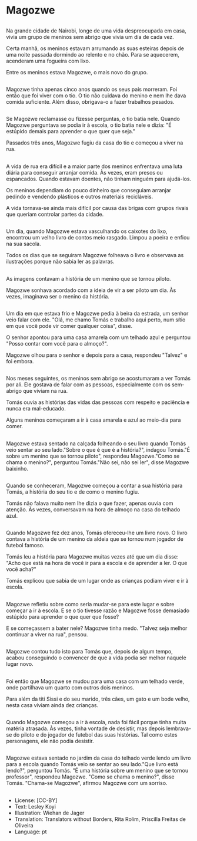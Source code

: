 # Magozwe

##
Na grande cidade de Nairobi, longe de uma vida despreocupada em casa, vivia um grupo de meninos sem abrigo que vivia um dia de cada vez.

Certa manhã, os meninos estavam arrumando as suas esteiras depois de uma noite passada dormindo ao relento e no chão. Para se aquecerem, acenderam uma fogueira com lixo.

Entre os meninos estava Magozwe, o mais novo do grupo.

##
Magozwe tinha apenas cinco anos quando os seus pais morreram. Foi então que foi viver com o tio. O tio não cuidava do menino e nem lhe dava comida suficiente. Além disso, obrigava-o a fazer trabalhos pesados.

##
Se Magozwe reclamasse ou fizesse perguntas, o tio batia nele. Quando Magozwe perguntava se podia ir à escola, o tio batia nele e dizia: "É estúpido demais para aprender o que quer que seja."

Passados três anos, Magozwe fugiu da casa do tio e começou a viver na rua.

##
A vida de rua era difícil e a maior parte dos meninos enfrentava uma luta diária para conseguir arranjar comida. Às vezes, eram presos ou espancados. Quando estavam doentes, não tinham ninguém para ajudá-los.

Os meninos dependiam do pouco dinheiro que conseguiam arranjar pedindo e vendendo plásticos e outros materiais recicláveis.

A vida tornava-se ainda mais difícil por causa das brigas com grupos rivais que queriam controlar partes da cidade.

##
Um dia, quando Magozwe estava vasculhando os caixotes do lixo, encontrou um velho livro de contos meio rasgado. Limpou a poeira e enfiou na sua sacola.

Todos os dias que se seguiram Magozwe folheava o livro e observava as ilustrações porque não sabia ler as palavras.

##
As imagens contavam a história de um menino que se tornou piloto.

Magozwe sonhava acordado com a ideia de vir a ser piloto um dia. Às vezes, imaginava ser o menino da história.

##
Um dia em que estava frio e Magozwe pedia à beira da estrada, um senhor veio falar com ele. "Olá, me chamo Tomás e trabalho aqui perto, num sítio em que você pode vir comer qualquer coisa", disse.

O senhor apontou para uma casa amarela com um telhado azul e perguntou "Posso contar com você para o almoço?".

Magozwe olhou para o senhor e depois para a casa, respondeu "Talvez" e foi embora.

##
Nos meses seguintes, os meninos sem abrigo se acostumaram a ver Tomás por ali. Ele gostava de falar com as pessoas, especialmente com os sem-abrigo que viviam na rua.

Tomás ouvia as histórias das vidas das pessoas com respeito e paciência e nunca era mal-educado.

Alguns meninos começaram a ir à casa amarela e azul ao meio-dia para comer.

##
Magozwe estava sentado na calçada folheando o seu livro quando Tomás veio sentar ao seu lado."Sobre o que é que é a história?", indagou Tomás."É sobre um menino que se tornou piloto", respondeu Magozwe."Como se chama o menino?", perguntou Tomás."Não sei, não sei ler", disse Magozwe baixinho.

##
Quando se conheceram, Magozwe começou a contar a sua história para Tomás, a história do seu tio e de como o menino fugiu.

Tomás não falava muito nem lhe dizia o que fazer, apenas ouvia com atenção. Às vezes, conversavam na hora de almoço na casa do telhado azul.

##
Quando Magozwe fez dez anos, Tomás ofereceu-lhe um livro novo. O livro contava a história de um menino da aldeia que se tornou num jogador de futebol famoso.

Tomás leu a história para Magozwe muitas vezes até que um dia disse: "Acho que está na hora de você ir para a escola e de aprender a ler. O que você acha?"

Tomás explicou que sabia de um lugar onde as crianças podiam viver e ir à escola.

##
Magozwe refletiu sobre como seria mudar-se para este lugar e sobre começar a ir à escola. E se o tio tivesse razão e Magozwe fosse demasiado estúpido para aprender o que quer que fosse?

E se começassem a bater nele? Magozwe tinha medo. "Talvez seja melhor continuar a viver na rua", pensou.

##
Magozwe contou tudo isto para Tomás que, depois de algum tempo, acabou conseguindo o convencer de que a vida podia ser melhor naquele lugar novo.

##
Foi então que Magozwe se mudou para uma casa com um telhado verde, onde partilhava um quarto com outros dois meninos.

Para além da titi Sissi e do seu marido, três cães, um gato e um bode velho, nesta casa viviam ainda dez crianças.

##
Quando Magozwe começou a ir à escola, nada foi fácil porque tinha muita matéria atrasada. Às vezes, tinha vontade de desistir, mas depois lembrava-se do piloto e do jogador de futebol das suas histórias. Tal como estes personagens, ele não podia desistir.

##
Magozwe estava sentado no jardim da casa do telhado verde lendo um livro para a escola quando Tomás veio se sentar ao seu lado."Que livro está lendo?", perguntou Tomás. "É uma história sobre um menino que se tornou professor", respondeu Magozwe. "Como se chama o menino?", disse Tomás. "Chama-se Magozwe", afirmou Magozwe com um sorriso.

##
* License: [CC-BY]
* Text: Lesley Koyi
* Illustration: Wiehan de Jager
* Translation: Translators without Borders, Rita Rolim, Priscilla Freitas de Oliveira
* Language: pt
